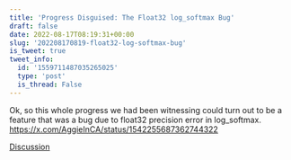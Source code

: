 ```yaml
---
title: 'Progress Disguised: The Float32 log_softmax Bug'
draft: false
date: 2022-08-17T08:19:31+00:00
slug: '202208170819-float32-log-softmax-bug'
is_tweet: true
tweet_info:
  id: '1559711487035265025'
  type: 'post'
  is_thread: False
---
```




Ok, so this whole progress we had been witnessing could turn out to be a feature that was a bug due to float32 precision error in log_softmax. <https://x.com/AggieInCA/status/1542255687362744322>

[Discussion](https://x.com/sytelus/status/1559711487035265025)
